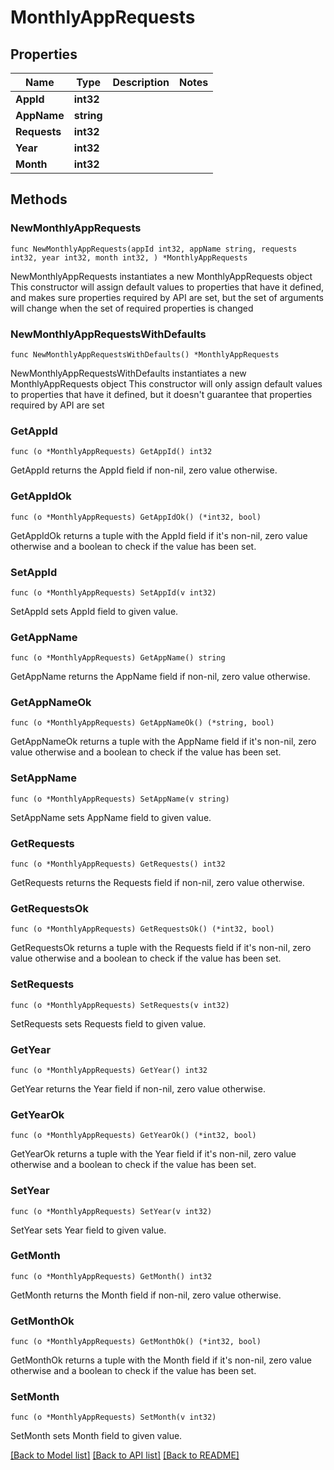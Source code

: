 # MonthlyAppRequests

## Properties

Name | Type | Description | Notes
------------ | ------------- | ------------- | -------------
**AppId** | **int32** |  | 
**AppName** | **string** |  | 
**Requests** | **int32** |  | 
**Year** | **int32** |  | 
**Month** | **int32** |  | 

## Methods

### NewMonthlyAppRequests

`func NewMonthlyAppRequests(appId int32, appName string, requests int32, year int32, month int32, ) *MonthlyAppRequests`

NewMonthlyAppRequests instantiates a new MonthlyAppRequests object
This constructor will assign default values to properties that have it defined,
and makes sure properties required by API are set, but the set of arguments
will change when the set of required properties is changed

### NewMonthlyAppRequestsWithDefaults

`func NewMonthlyAppRequestsWithDefaults() *MonthlyAppRequests`

NewMonthlyAppRequestsWithDefaults instantiates a new MonthlyAppRequests object
This constructor will only assign default values to properties that have it defined,
but it doesn't guarantee that properties required by API are set

### GetAppId

`func (o *MonthlyAppRequests) GetAppId() int32`

GetAppId returns the AppId field if non-nil, zero value otherwise.

### GetAppIdOk

`func (o *MonthlyAppRequests) GetAppIdOk() (*int32, bool)`

GetAppIdOk returns a tuple with the AppId field if it's non-nil, zero value otherwise
and a boolean to check if the value has been set.

### SetAppId

`func (o *MonthlyAppRequests) SetAppId(v int32)`

SetAppId sets AppId field to given value.


### GetAppName

`func (o *MonthlyAppRequests) GetAppName() string`

GetAppName returns the AppName field if non-nil, zero value otherwise.

### GetAppNameOk

`func (o *MonthlyAppRequests) GetAppNameOk() (*string, bool)`

GetAppNameOk returns a tuple with the AppName field if it's non-nil, zero value otherwise
and a boolean to check if the value has been set.

### SetAppName

`func (o *MonthlyAppRequests) SetAppName(v string)`

SetAppName sets AppName field to given value.


### GetRequests

`func (o *MonthlyAppRequests) GetRequests() int32`

GetRequests returns the Requests field if non-nil, zero value otherwise.

### GetRequestsOk

`func (o *MonthlyAppRequests) GetRequestsOk() (*int32, bool)`

GetRequestsOk returns a tuple with the Requests field if it's non-nil, zero value otherwise
and a boolean to check if the value has been set.

### SetRequests

`func (o *MonthlyAppRequests) SetRequests(v int32)`

SetRequests sets Requests field to given value.


### GetYear

`func (o *MonthlyAppRequests) GetYear() int32`

GetYear returns the Year field if non-nil, zero value otherwise.

### GetYearOk

`func (o *MonthlyAppRequests) GetYearOk() (*int32, bool)`

GetYearOk returns a tuple with the Year field if it's non-nil, zero value otherwise
and a boolean to check if the value has been set.

### SetYear

`func (o *MonthlyAppRequests) SetYear(v int32)`

SetYear sets Year field to given value.


### GetMonth

`func (o *MonthlyAppRequests) GetMonth() int32`

GetMonth returns the Month field if non-nil, zero value otherwise.

### GetMonthOk

`func (o *MonthlyAppRequests) GetMonthOk() (*int32, bool)`

GetMonthOk returns a tuple with the Month field if it's non-nil, zero value otherwise
and a boolean to check if the value has been set.

### SetMonth

`func (o *MonthlyAppRequests) SetMonth(v int32)`

SetMonth sets Month field to given value.



[[Back to Model list]](../README.md#documentation-for-models) [[Back to API list]](../README.md#documentation-for-api-endpoints) [[Back to README]](../README.md)


